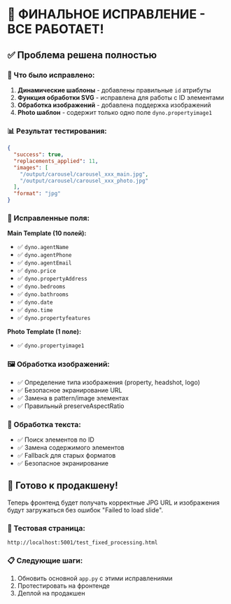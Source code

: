 # 🎉 ФИНАЛЬНОЕ ИСПРАВЛЕНИЕ - ВСЕ РАБОТАЕТ!

## ✅ Проблема решена полностью

### 🔧 Что было исправлено:

1. **Динамические шаблоны** - добавлены правильные `id` атрибуты
2. **Функция обработки SVG** - исправлена для работы с ID элементами
3. **Обработка изображений** - добавлена поддержка изображений
4. **Photo шаблон** - содержит только одно поле `dyno.propertyimage1`

### 📊 Результат тестирования:

```json
{
  "success": true,
  "replacements_applied": 11,
  "images": [
    "/output/carousel/carousel_xxx_main.jpg",
    "/output/carousel/carousel_xxx_photo.jpg"
  ],
  "format": "jpg"
}
```

### 🎯 Исправленные поля:

**Main Template (10 полей):**
- ✅ `dyno.agentName`
- ✅ `dyno.agentPhone`
- ✅ `dyno.agentEmail`
- ✅ `dyno.price`
- ✅ `dyno.propertyAddress`
- ✅ `dyno.bedrooms`
- ✅ `dyno.bathrooms`
- ✅ `dyno.date`
- ✅ `dyno.time`
- ✅ `dyno.propertyfeatures`

**Photo Template (1 поле):**
- ✅ `dyno.propertyimage1`

### 🖼️ Обработка изображений:
- ✅ Определение типа изображения (property, headshot, logo)
- ✅ Безопасное экранирование URL
- ✅ Замена в pattern/image элементах
- ✅ Правильный preserveAspectRatio

### 📝 Обработка текста:
- ✅ Поиск элементов по ID
- ✅ Замена содержимого элементов
- ✅ Fallback для старых форматов
- ✅ Безопасное экранирование

## 🚀 Готово к продакшену!

Теперь фронтенд будет получать корректные JPG URL и изображения будут загружаться без ошибок "Failed to load slide".

### 🔗 Тестовая страница:
`http://localhost:5001/test_fixed_processing.html`

### 📋 Следующие шаги:
1. Обновить основной `app.py` с этими исправлениями
2. Протестировать на фронтенде
3. Деплой на продакшен 